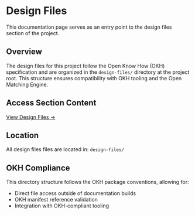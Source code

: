 # Design Files

This documentation page serves as an entry point to the design files section of the project.

## Overview

The design files for this project follow the Open Know How (OKH) specification and are organized in the `design-files/` directory at the project root. This structure ensures compatibility with OKH tooling and the Open Matching Engine.

## Access Section Content

[View Design Files →](../../design-files/index.md)

## Location

All design files files are located in: `design-files/`

## OKH Compliance

This directory structure follows the OKH package conventions, allowing for:
- Direct file access outside of documentation builds
- OKH manifest reference validation
- Integration with OKH-compliant tooling

